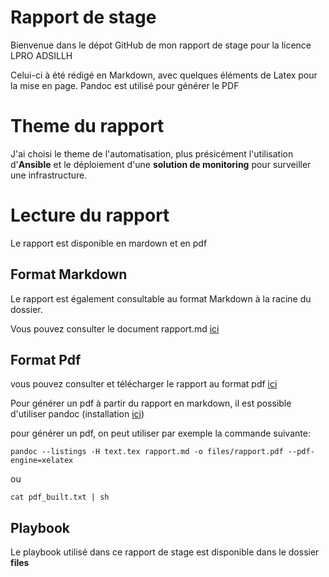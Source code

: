 # Rapport de stage

Bienvenue dans le dépot GitHub de mon rapport de stage pour la licence LPRO ADSILLH


Celui-ci à été rédigé en Markdown, avec quelques éléments de Latex pour la mise en page.
Pandoc est utilisé pour générer le PDF

# Theme du rapport

J'ai choisi le theme de l'automatisation, plus présicément l'utilisation d'**Ansible** et le déploiement d'une **solution de monitoring** pour surveiller une infrastructure.


# Lecture du rapport

Le rapport est disponible en mardown et en pdf


## Format Markdown

Le rapport est également consultable au format Markdown à la racine du dossier. 

Vous pouvez consulter le document rapport.md [ici](rapport.md)


## Format Pdf

vous pouvez consulter et télécharger le rapport au format pdf [ici](files/rapport.pdf "rapport")

Pour générer un pdf à partir du rapport en markdown, il est possible d'utiliser pandoc (installation [ici](http://pandoc.org/installing.html))

pour générer un pdf, on peut utiliser par exemple la commande suivante: 

```shell
pandoc --listings -H text.tex rapport.md -o files/rapport.pdf --pdf-engine=xelatex
```
 ou

```shell
cat pdf_built.txt | sh
```

## Playbook

Le playbook utilisé dans ce rapport de stage est disponible dans le dossier **files**
